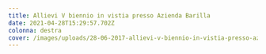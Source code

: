 ```yaml
---
title: Allievi V biennio in vistia presso Azienda Barilla
date: 2021-04-28T15:29:57.702Z
colonna: destra
cover: /images/uploads/28-06-2017-allievi-v-biennio-in-vistia-presso-azienda-barilla1.jpg
---
```

